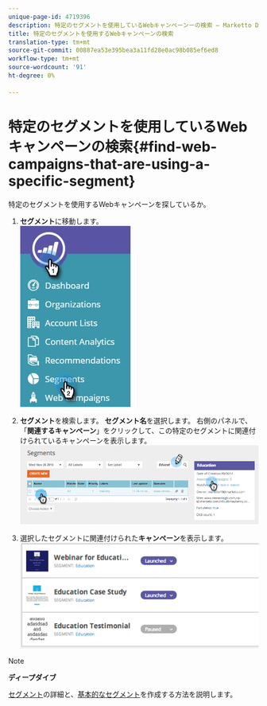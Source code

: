 ```yaml
---
unique-page-id: 4719396
description: 特定のセグメントを使用しているWebキャンペーンーの検索 — Marketto Docs — 製品ドキュメント
title: 特定のセグメントを使用するWebキャンペーンの検索
translation-type: tm+mt
source-git-commit: 00887ea53e395bea3a11fd28e0ac98b085ef6ed8
workflow-type: tm+mt
source-wordcount: '91'
ht-degree: 0%

---
```



# 特定のセグメントを使用しているWebキャンペーンの検索{#find-web-campaigns-that-are-using-a-specific-segment}

特定のセグメントを使用するWebキャンペーンを探しているか。

1. **セグメント**&#x200B;に移動します。\
   ![](assets/new-dropdown-segments-hand-1.jpg)

1. **セグメント**&#x200B;を検索します。 **セグメント名**&#x200B;を選択します。 右側のパネルで、「**関連するキャンペーン**」をクリックして、この特定のセグメントに関連付けられているキャンペーンを表示します。\
   ![](assets/image2014-11-26-14-21-59.png)

1. 選択したセグメントに関連付けられた&#x200B;**キャンペーン**&#x200B;を表示します。\
   ![](assets/image2014-11-26-14-3a25-3a30.png)

>[!NOTE]
>
>**ディープダイブ**
>
>[セグメント](web-segments.md)の詳細と、[基本的なセグメント](create-a-basic-web-segment.md)を作成する方法を説明します。

